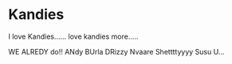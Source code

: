 # Kandies
I love Kandies...... love kandies more.....

WE ALREDY do!!
ANdy
BUrla
DRizzy
Nvaare
Shettttyyyy
Susu
U...


